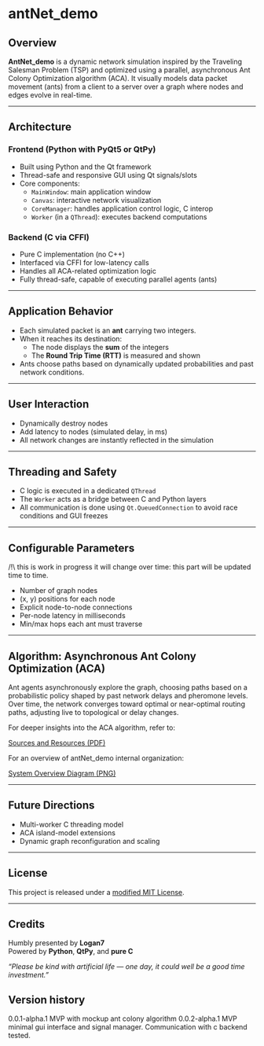 # antNet_demo

## Overview

**AntNet_demo** is a dynamic network simulation inspired by the Traveling Salesman Problem (TSP) and optimized using a parallel, asynchronous Ant Colony Optimization algorithm (ACA). It visually models data packet movement (ants) from a client to a server over a graph where nodes and edges evolve in real-time.

---

## Architecture

### Frontend (Python with PyQt5 or QtPy)

- Built using Python and the Qt framework
- Thread-safe and responsive GUI using Qt signals/slots
- Core components:
  - `MainWindow`: main application window
  - `Canvas`: interactive network visualization
  - `CoreManager`: handles application control logic, C interop
  - `Worker` (in a `QThread`): executes backend computations

### Backend (C via CFFI)

- Pure C implementation (no C++)
- Interfaced via CFFI for low-latency calls
- Handles all ACA-related optimization logic
- Fully thread-safe, capable of executing parallel agents (ants)

---

## Application Behavior

- Each simulated packet is an **ant** carrying two integers.
- When it reaches its destination:
  - The node displays the **sum** of the integers
  - The **Round Trip Time (RTT)** is measured and shown
- Ants choose paths based on dynamically updated probabilities and past network conditions.

---

## User Interaction

- Dynamically destroy nodes
- Add latency to nodes (simulated delay, in ms)
- All network changes are instantly reflected in the simulation

---

## Threading and Safety

- C logic is executed in a dedicated `QThread`
- The `Worker` acts as a bridge between C and Python layers
- All communication is done using `Qt.QueuedConnection` to avoid race conditions and GUI freezes

---

## Configurable Parameters

/!\ this is work in progress it will change over time:
this part will be updated time to time.

- Number of graph nodes
- (x, y) positions for each node
- Explicit node-to-node connections
- Per-node latency in milliseconds
- Min/max hops each ant must traverse

---

## Algorithm: Asynchronous Ant Colony Optimization (ACA)

Ant agents asynchronously explore the graph, choosing paths based on a probabilistic policy shaped by past network delays and pheromone levels. Over time, the network converges toward optimal or near-optimal routing paths, adjusting live to topological or delay changes.

For deeper insights into the ACA algorithm, refer to:

 [Sources and Resources (PDF)](/documentation/sourcesAndResources.pdf)
 
For an overview of antNet_demo internal organization:
  
 [System Overview Diagram (PNG)](/documentation/antnet_demo_overview.png)

---

## Future Directions

- Multi-worker C threading model
- ACA island-model extensions
- Dynamic graph reconfiguration and scaling

---

## License

This project is released under a [modified MIT License](/LICENCE).

---

## Credits

Humbly presented by **Logan7**  
Powered by **Python**, **QtPy**, and **pure C**

_“Please be kind with artificial life — one day, it could well be a good time investment.”_

## Version history
0.0.1-alpha.1 MVP with mockup ant colony algorithm
0.0.2-alpha.1 MVP minimal gui interface and signal manager. Communication with c backend tested.